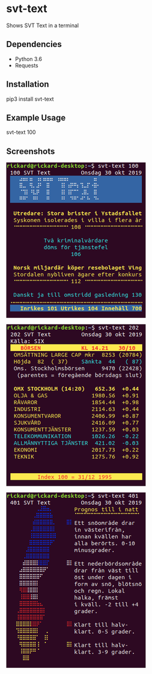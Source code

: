 # svt-text
Shows SVT Text in a terminal

## Dependencies
* Python 3.6
* Requests

## Installation
pip3 install svt-text

## Example Usage
svt-text 100

## Screenshots

![Page 100](/100.png?raw=true "Page 100")

![Page 202](/202.png?raw=true "Page 202")

![Page 401](/401.png?raw=true "Page 401")
